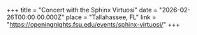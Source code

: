 +++
title = "Concert with the Sphinx Virtuosi"
date = "2026-02-26T00:00:00.000Z"
place = "Tallahassee, FL"
link = "https://openingnights.fsu.edu/events/sphinx-virtuosi/"
+++


